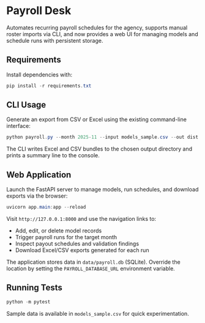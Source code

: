 # Payroll Desk

Automates recurring payroll schedules for the agency, supports manual roster imports via CLI, and now provides a web UI for managing models and schedule runs with persistent storage.

## Requirements

Install dependencies with:

```powershell
pip install -r requirements.txt
```

## CLI Usage

Generate an export from CSV or Excel using the existing command-line interface:

```powershell
python payroll.py --month 2025-11 --input models_sample.csv --out dist --preview
```

The CLI writes Excel and CSV bundles to the chosen output directory and prints a summary line to the console.

## Web Application

Launch the FastAPI server to manage models, run schedules, and download exports via the browser:

```powershell
uvicorn app.main:app --reload
```

Visit `http://127.0.0.1:8000` and use the navigation links to:

- Add, edit, or delete model records
- Trigger payroll runs for the target month
- Inspect payout schedules and validation findings
- Download Excel/CSV exports generated for each run

The application stores data in `data/payroll.db` (SQLite). Override the location by setting the `PAYROLL_DATABASE_URL` environment variable.

## Running Tests

```powershell
python -m pytest
```

Sample data is available in `models_sample.csv` for quick experimentation.
